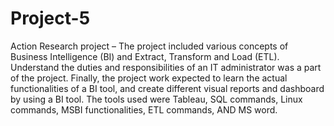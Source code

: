 # Project-5
Action Research project – The project included various concepts of Business Intelligence (BI) and Extract, Transform and Load (ETL). Understand the duties and responsibilities of an IT administrator was a part of the project. Finally, the project work expected to learn the actual functionalities of a BI tool, and create different visual reports and dashboard by using a BI tool. The tools used were Tableau, SQL commands, Linux commands, MSBI functionalities, ETL commands, AND MS word.
